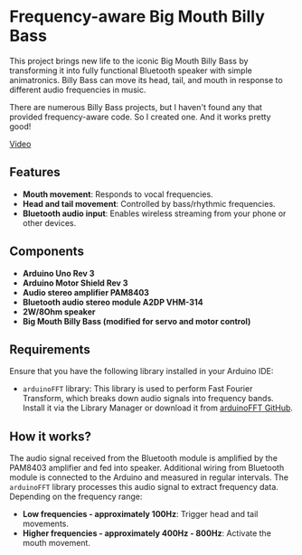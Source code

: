 # Frequency-aware Big Mouth Billy Bass

This project brings new life to the iconic Big Mouth Billy Bass by transforming it into fully functional Bluetooth speaker with simple animatronics.
Billy Bass can move its head, tail, and mouth in response to different audio frequencies in music.

There are numerous Billy Bass projects, but I haven't found any that provided frequency-aware code. So I created one. And it works pretty good!

[Video](https://youtu.be/alQjzy3bQl0)

## Features
- **Mouth movement**: Responds to vocal frequencies.
- **Head and tail movement**: Controlled by bass/rhythmic frequencies.
- **Bluetooth audio input**: Enables wireless streaming from your phone or other devices.

## Components
- **Arduino Uno Rev 3**
- **Arduino Motor Shield Rev 3**
- **Audio stereo amplifier PAM8403**
- **Bluetooth audio stereo module A2DP VHM-314**
- **2W/8Ohm speaker**
- **Big Mouth Billy Bass (modified for servo and motor control)**

## Requirements
Ensure that you have the following library installed in your Arduino IDE:
- `arduinoFFT` library: This library is used to perform Fast Fourier Transform, which breaks down audio signals into frequency bands. Install it via the Library Manager or download it from [arduinoFFT GitHub](https://github.com/kosme/arduinoFFT).

## How it works?
The audio signal received from the Bluetooth module is amplified by the PAM8403 amplifier and fed into speaker. Additional wiring from Bluetooth module is connected to the Arduino and measured in regular intervals. The `arduinoFFT` library processes this audio signal to extract frequency data. Depending on the frequency range:
- **Low frequencies - approximately 100Hz**: Trigger head and tail movements.
- **Higher frequencies - approximately 400Hz - 800Hz**: Activate the mouth movement.
 
